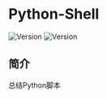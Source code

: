 # Python-Shell

![Version](https://img.shields.io/badge/Version-1.0.0-blue)
![Version](https://img.shields.io/badge/Python-3.12-blue)

## 简介
总结Python脚本
